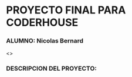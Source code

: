 <H1>PROYECTO FINAL PARA CODERHOUSE</H1>

<H3>ALUMNO: Nicolas Bernard</H3>
<>
<h3>DESCRIPCION DEL PROYECTO:</h3>